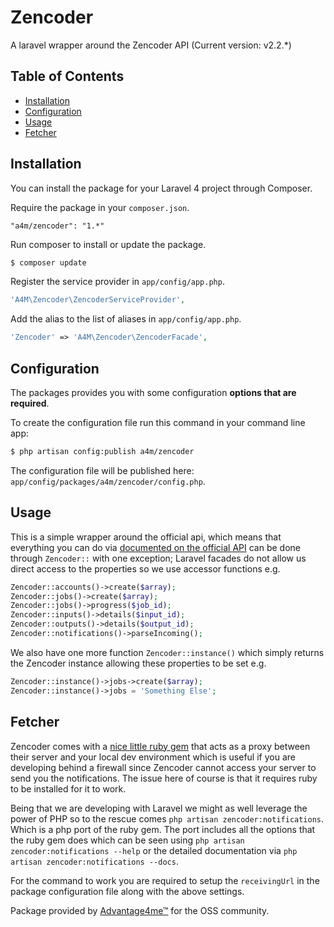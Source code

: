 # Zencoder

A laravel wrapper around the Zencoder API (Current version: v2.2.*)

## Table of Contents

- [Installation](#installation)
- [Configuration](#configuration)
- [Usage](#usage)
- [Fetcher](#fetcher)

## Installation

You can install the package for your Laravel 4 project through Composer.

Require the package in your `composer.json`.

```
"a4m/zencoder": "1.*"
```

Run composer to install or update the package.

```bash
$ composer update
```

Register the service provider in `app/config/app.php`.

```php
'A4M\Zencoder\ZencoderServiceProvider',
```

Add the alias to the list of aliases in `app/config/app.php`.

```php
'Zencoder' => 'A4M\Zencoder\ZencoderFacade',
```

## Configuration

The packages provides you with some configuration **options that are required**.

To create the configuration file run this command in your command line app:

```bash
$ php artisan config:publish a4m/zencoder
```

The configuration file will be published here: `app/config/packages/a4m/zencoder/config.php`.

## Usage

This is a simple wrapper around the official api, which means that everything you can do via [documented on the official API](https://github.com/zencoder/zencoder-php) can be done through ```Zencoder::``` with one exception; Laravel facades do not allow us direct access to the properties so we use accessor functions e.g.

```php
Zencoder::accounts()->create($array);
Zencoder::jobs()->create($array);
Zencoder::jobs()->progress($job_id);
Zencoder::inputs()->details($input_id);
Zencoder::outputs()->details($output_id);
Zencoder::notifications()->parseIncoming();
```

We also have one more function `Zencoder::instance()` which simply returns the Zencoder instance allowing these properties to be set e.g.

```php
Zencoder::instance()->jobs->create($array);
Zencoder::instance()->jobs = 'Something Else';
```

## Fetcher
Zencoder comes with a [nice little ruby gem](https://app.zencoder.com/docs/guides/advanced-integration/getting-zencoder-notifications-while-developing-locally) that acts as a proxy between their server and your local dev environment which is useful if you are developing behind a firewall since
Zencoder cannot access your server to send you the notifications. The issue here of course is that it requires ruby to be installed for it to work.

Being that we are developing with Laravel we might as well leverage the power of PHP so to the rescue comes `php artisan zencoder:notifications`. Which is a php port of the ruby gem.
The port includes all the options that the ruby gem does which can be seen using `php artisan zencoder:notifications --help` or the detailed documentation via `php artisan zencoder:notifications --docs`.

For the command to work you are required to setup the `receivingUrl` in the package configuration file along with the above settings.

Package provided by [Advantage4me™](http://advantage4me.co/) for the OSS community.

